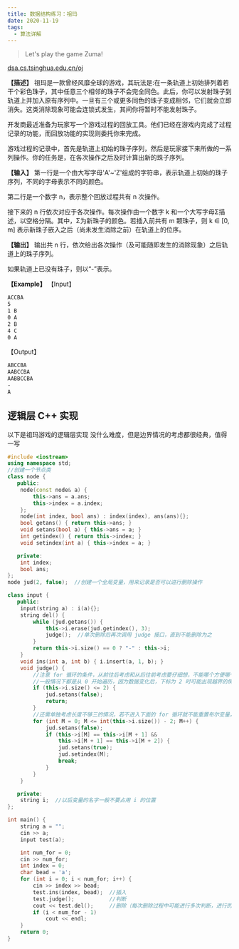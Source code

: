 ```yaml
---
title: 数据结构练习：祖玛
date: 2020-11-19
tags:
  - 算法详解
---
```


> Let's play the game Zuma!

<!-- more -->
[dsa.cs.tsinghua.edu.cn/oj](https://dsa.cs.tsinghua.edu.cn/oj/problem.shtml?id=1143)

**【描述】**
祖玛是一款曾经风靡全球的游戏，其玩法是:在一条轨道上初始排列着若干个彩色珠子，其中任意三个相邻的珠子不会完全同色。此后，你可以发射珠子到轨道上并加入原有序列中。一旦有三个或更多同色的珠子变成相邻，它们就会立即消失。这类消除现象可能会连锁式发生，其间你将暂时不能发射珠子。

开发商最近准备为玩家写一个游戏过程的回放工具。他们已经在游戏内完成了过程记录的功能，而回放功能的实现则委托你来完成。

游戏过程的记录中，首先是轨道上初始的珠子序列，然后是玩家接下来所做的一系列操作。你的任务是，在各次操作之后及时计算出新的珠子序列。

**【输入】**
第一行是一个由大写字母'A'~'Z'组成的字符串，表示轨道上初始的珠子序列，不同的字母表示不同的颜色。

第二行是一个数字 n，表示整个回放过程共有 n 次操作。

接下来的 n 行依次对应于各次操作。每次操作由一个数字 k 和一个大写字母Σ描述，以空格分隔。其中，Σ为新珠子的颜色。若插入前共有 m 颗珠子，则 k ∈ [0, m] 表示新珠子嵌入之后（尚未发生消除之前）在轨道上的位序。

**【输出】**
输出共 n 行，依次给出各次操作（及可能随即发生的消除现象）之后轨道上的珠子序列。

如果轨道上已没有珠子，则以“-”表示。

**【Example】**
【Input】
```sh
ACCBA
5
1 B
0 A
2 B
4 C
0 A
```
【Output】
```sh
ABCCBA
AABCCBA
AABBCCBA
-
A
```

## 逻辑层 C++ 实现

以下是祖玛游戏的逻辑层实现
没什么难度，但是边界情况的考虑都很经典，值得一写

```cpp
#include <iostream>
using namespace std;
//创建一个节点类
class node {
   public:
    node(const node& a) {
        this->ans = a.ans;
        this->index = a.index;
    };
    node(int index, bool ans) : index(index), ans(ans){};
    bool getans() { return this->ans; }
    void setans(bool a) { this->ans = a; }
    int getindex() { return this->index; }
    void setindex(int a) { this->index = a; }

   private:
    int index;
    bool ans;
};
node jud(2, false);  //创建一个全局变量，用来记录是否可以进行删除操作

class input {
   public:
    input(string a) : i(a){};
    string del() {
        while (jud.getans()) {
            this->i.erase(jud.getindex(), 3);
            judge();  //单次删除后再次调用 judge 接口，直到不能删除为之
        }
        return this->i.size() == 0 ? "-" : this->i;
    }
    void ins(int a, int b) { i.insert(a, 1, b); }
    void judge() {
        //注意 for 循环的条件，从前往后考虑和从后往前考虑要仔细想，不能哪个方便哪个拿来用
        //一般情况下都是从 0 开始遍历，因为数据变化后，下标为 2 时可能出现越界的情况
        if (this->i.size() <= 2) {
            jud.setans(false);
            return;
        }
        //还需单独考虑长度不够三的情况，若不进入下面的 for 循环就不能重置布尔变量，出现死循环的情况
        for (int M = 0; M <= int(this->i.size()) - 2; M++) {
            jud.setans(false);
            if (this->i[M] == this->i[M + 1] &&
                this->i[M + 1] == this->i[M + 2]) {
                jud.setans(true);
                jud.setindex(M);
                break;
            }
        }
    }

   private:
    string i;  //以后变量的名字一般不要占用 i 的位置
};

int main() {
    string a = "";
    cin >> a;
    input test(a);

    int num_for = 0;
    cin >> num_for;
    int index = 0;
    char bead = 'a';
    for (int i = 0; i < num_for; i++) {
        cin >> index >> bead;
        test.ins(index, bead);  //插入
        test.judge();           //判断
        cout << test.del();     //删除（每次删除过程中可能进行多次判断，进行的是，彻底删除）
        if (i < num_for - 1)
            cout << endl;  
    }
    return 0;
}
```